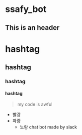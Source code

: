 # ssafy_bot

This is an header
-------------------

# hashtag
## hashtag
### hashtag
#### hashtag

> my code is awful

*  빨강
  * 파랑
    * 노랑
chat bot made by slack
